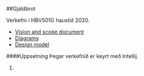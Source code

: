 ##Gjaldbrot

Verkefni í HBV501G haustið 2020. 

* [Vision and scope document](https://docs.google.com/document/d/1SPciHU7PrthIu3bjCkKyoJL0lckIJeYLTgpZkry2Dq0/edit?usp=sharing)
* [Diagrams](https://docs.google.com/document/d/1y62fWcXAyhkzfn5Nk-Q6GWJGdQrPYfbupZOexguMAsA/edit?usp=sharing)
* [Design model](https://docs.google.com/document/d/10brI3vEOo3SyK98vrRcgn67p1Rl8DW_IFm6BAlOluXE/edit?usp=sharing)

####Uppsetning
Þegar verkefnið er keyrt með Intellij.

1. 